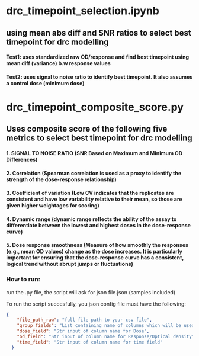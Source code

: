 # drc_timepoint_selection.ipynb
## using mean abs diff and SNR ratios to select best timepoint for drc modelling
#### Test1: uses standardized raw OD/response and find best timepoint using mean diff (variance) b.w response values
#### Test2: uses signal to noise ratio to identify best timepoint. It also assumes a control dose (minimum dose)


# drc_timepoint_composite_score.py
## Uses composite score of the following five metrics to select best timepoint for drc modelling
#### 1. SIGNAL TO NOISE RATIO (SNR Based on Maximum and Minimum OD Differences)
#### 2. Correlation (Spearman correlation is used as a proxy to identify the strength of the dose-response relationship)
#### 3. Coefficient of variation (Low CV indicates that the replicates are consistent and have low variability relative to their mean, so those are given higher weightages for scoring)
#### 4. Dynamic range (dynamic range reflects the ability of the assay to differentiate between the lowest and highest doses in the dose-response curve)
#### 5. Dose response smoothness (Measure of how smoothly the responses (e.g., mean OD values) change as the dose increases. It is particularly important for ensuring that the dose-response curve has a consistent, logical trend without abrupt jumps or fluctuations)

### How to run:
run the .py file, the script will ask for json file.json (samples included)

To run the script succesfully, you json config file must have the following:
```json
{
    "file_path_raw": "full file path to your csv file",
    "group_fields": "List containing name of columns which will be used for grouping",
    "dose_field": "Str input of column name for Dose",
    "od_field": "Str input of column name for Response/Optical density",
    "time_field": "Str input of column name for time field"
  }